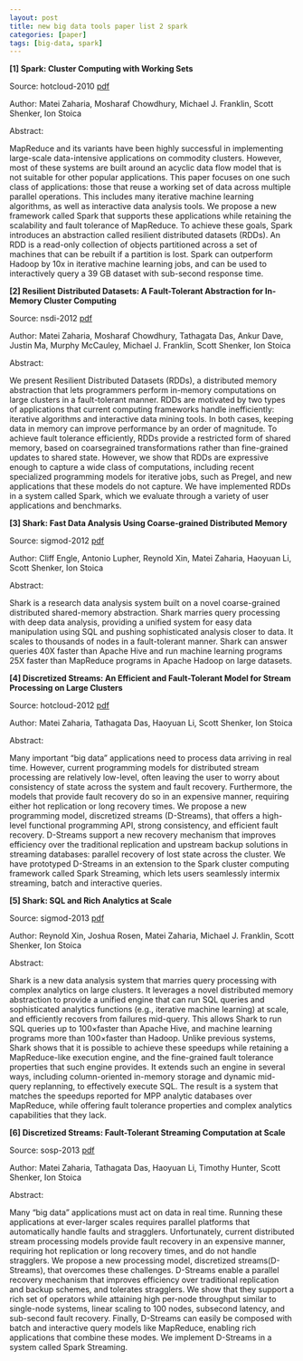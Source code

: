 ```yaml
---
layout: post
title: new big data tools paper list 2 spark
categories: [paper]
tags: [big-data, spark]
---
```



**[1] Spark: Cluster Computing with Working Sets**

Source: hotcloud-2010 [pdf](http://www.cs.berkeley.edu/~matei/papers/2010/hotcloud_spark.pdf)

Author: Matei Zaharia, Mosharaf Chowdhury, Michael J. Franklin, Scott Shenker, Ion Stoica

Abstract:

MapReduce and its variants have been highly successful in implementing large-scale data-intensive applications on commodity clusters. However, most of these systems are built around an acyclic data flow model that is not suitable for other popular applications. This paper focuses on one such class of applications: those that reuse a working set of data across multiple parallel operations. This includes many iterative machine learning algorithms, as well as interactive data analysis tools. We propose a new framework called Spark that supports these applications while retaining the scalability and fault tolerance of MapReduce. To achieve these goals, Spark introduces an abstraction called resilient distributed datasets (RDDs). An RDD is a read-only collection of objects partitioned across a set of machines that can be rebuilt if a partition is lost. Spark can outperform Hadoop by 10x in iterative machine learning jobs, and can be used to interactively query a 39 GB dataset with sub-second response time.




**[2] Resilient Distributed Datasets: A Fault-Tolerant Abstraction for In-Memory Cluster Computing**

Source: nsdi-2012 [pdf](http://www.cs.berkeley.edu/~matei/papers/2012/nsdi_spark.pdf)

Author: Matei Zaharia, Mosharaf Chowdhury, Tathagata Das, Ankur Dave, Justin Ma, Murphy McCauley, Michael J. Franklin, Scott Shenker, Ion Stoica

Abstract:

We present Resilient Distributed Datasets (RDDs), a distributed memory abstraction that lets programmers perform in-memory computations on large clusters in a fault-tolerant manner. RDDs are motivated by two types of applications that current computing frameworks handle inefficiently: iterative algorithms and interactive data mining tools. In both cases, keeping data in memory can improve performance by an order of magnitude. To achieve fault tolerance efficiently, RDDs provide a restricted form of shared memory, based on coarsegrained transformations rather than fine-grained updates to shared state. However, we show that RDDs are expressive enough to capture a wide class of computations, including recent specialized programming models for iterative jobs, such as Pregel, and new applications that these models do not capture. We have implemented RDDs in a system called Spark, which we evaluate through a variety of user applications and benchmarks.


**[3] Shark: Fast Data Analysis Using Coarse-grained Distributed Memory**

Source: sigmod-2012 [pdf](http://www.cs.berkeley.edu/~matei/papers/2012/sigmod_shark_demo.pdf)

Author: Cliff Engle, Antonio Lupher, Reynold Xin, Matei Zaharia, Haoyuan Li, Scott Shenker, Ion Stoica

Abstract:

Shark is a research data analysis system built on a novel coarse-grained distributed shared-memory abstraction. Shark marries query processing with deep data analysis, providing a unified system for easy data manipulation using SQL and pushing sophisticated analysis closer to data. It scales to thousands of nodes in a fault-tolerant manner. Shark can answer queries 40X faster than Apache Hive and run machine learning programs 25X faster than MapReduce programs in Apache Hadoop on large datasets.


**[4] Discretized Streams: An Efficient and Fault-Tolerant Model for Stream Processing on Large Clusters**

Source: hotcloud-2012 [pdf](http://www.cs.berkeley.edu/~matei/papers/2012/hotcloud_spark_streaming.pdf)

Author: Matei Zaharia, Tathagata Das, Haoyuan Li, Scott Shenker, Ion Stoica

Abstract:

Many important “big data” applications need to process data arriving in real time. However, current programming models for distributed stream processing are relatively low-level, often leaving the user to worry about consistency of state across the system and fault recovery. Furthermore, the models that provide fault recovery do so in an expensive manner, requiring either hot replication or long recovery times. We propose a new programming model, discretized streams (D-Streams), that offers a high-level functional programming API, strong consistency, and efficient fault recovery. D-Streams support a new recovery mechanism that improves efficiency over the traditional replication and upstream backup solutions in streaming databases: parallel recovery of lost state across the cluster. We have prototyped D-Streams in an extension to the Spark cluster computing framework called Spark Streaming, which lets users seamlessly intermix streaming, batch and interactive queries.

**[5] Shark: SQL and Rich Analytics at Scale**

Source: sigmod-2013 [pdf](http://www.cs.berkeley.edu/~matei/papers/2013/sigmod_shark.pdf)

Author: Reynold Xin, Joshua Rosen, Matei Zaharia, Michael J. Franklin, Scott Shenker, Ion Stoica

Abstract:

Shark is a new data analysis system that marries query processing with complex analytics on large clusters. It leverages a novel distributed memory abstraction to provide a unified engine that can run SQL queries and sophisticated analytics functions (e.g., iterative machine learning) at scale, and efficiently recovers from failures mid-query. This allows Shark to run SQL queries up to 100×faster than Apache Hive, and machine learning programs more than 100×faster than Hadoop. Unlike previous systems, Shark shows that it is possible to achieve these speedups while retaining a MapReduce-like execution engine, and the fine-grained fault tolerance properties that such engine provides. It extends such an engine in several ways, including column-oriented in-memory storage and dynamic mid-query replanning, to effectively execute SQL. The result is a system that matches the speedups reported for MPP analytic databases over MapReduce, while offering fault tolerance properties and complex analytics capabilities that they lack. 

**[6] Discretized Streams: Fault-Tolerant Streaming Computation at Scale**

Source: sosp-2013 [pdf](http://www.cs.berkeley.edu/~matei/papers/2013/sosp_spark_streaming.pdf)

Author: Matei Zaharia, Tathagata Das, Haoyuan Li, Timothy Hunter, Scott Shenker, Ion Stoica

Abstract:

Many “big data” applications must act on data in real time. Running these applications at ever-larger scales requires parallel platforms that automatically handle faults and stragglers. Unfortunately, current distributed stream processing models provide fault recovery in an expensive manner, requiring hot replication or long recovery times, and do not handle stragglers. We propose a new processing model, discretized streams(D-Streams), that overcomes these challenges. D-Streams enable a parallel recovery mechanism that improves efficiency over traditional replication and backup schemes, and tolerates stragglers. We show that they support a rich set of operators while attaining high per-node throughput similar to single-node systems, linear scaling to 100 nodes, subsecond latency, and sub-second fault recovery. Finally, D-Streams can easily be composed with batch and interactive query models like MapReduce, enabling rich applications that combine these modes. We implement D-Streams in a system called Spark Streaming.

